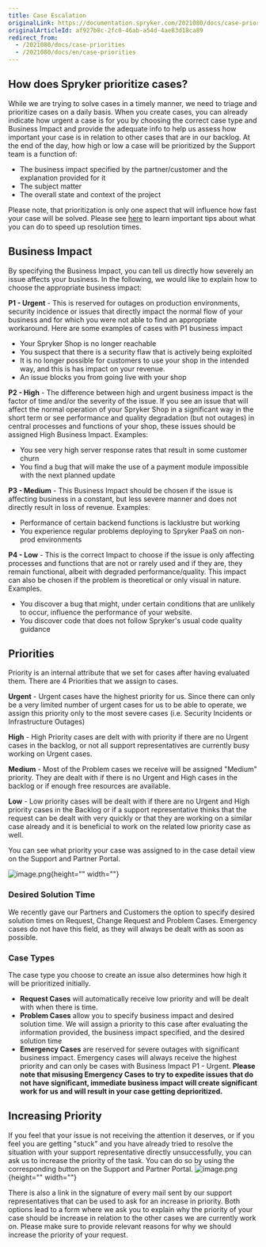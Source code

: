 ```yaml
---
title: Case Escalation
originalLink: https://documentation.spryker.com/2021080/docs/case-priorities
originalArticleId: af927b8c-2fc0-46ab-a54d-4ae83d18ca89
redirect_from:
  - /2021080/docs/case-priorities
  - /2021080/docs/en/case-priorities
---
```


## How does Spryker prioritize cases?
While we are trying to solve cases in a timely manner, we need to triage and prioritize cases on a daily basis. When you create cases, you can already indicate how urgent a case is for you by choosing the correct case type and Business Impact and provide the adequate info to help us assess how important your case is in relation to other cases that are in our backlog. At the end of the day, how high or low a case will be prioritized by the Support team is a function of:

* The business impact specified by the partner/customer and the explanation provided for it
* The subject matter
* The overall state and context of the project

Please note, that prioritization is only one aspect that will influence how fast your case will be solved. Please see [here](/2021080/docs/how-to-get-the-most-out-of-spryker-support) to learn important tips about what you can do to speed up resolution times.

## Business Impact
By specifying the Business Impact, you can tell us directly how severely an issue affects your business. In the following, we would like to explain how to choose the appropriate business impact:

**P1 - Urgent** - This is reserved for outages on production environments, security incidence or issues that directly impact the normal flow of your business and for which you were not able to find an appropriate workaround.
Here are some examples of cases with P1 business impact

* Your Spryker Shop is no longer reachable
* You suspect that there is a security flaw that is actively being exploited
* It is no longer possible for customers to use your shop in the intended way, and this is has impact on your revenue.
* An issue blocks you from going live with your shop

**P2 - High** - The difference between high and urgent business impact is the factor of time and/or the severity of the issue. If you see an issue that will affect the normal operation of your Spryker Shop in a significant way in the short term or see performance and quality degradation (but not outages) in central processes and functions of your shop, these issues should be assigned High Business Impact. Examples:

* You see very high server response rates that result in some customer churn
* You find a bug that will make the use of a payment module impossible with the next planned update

**P3 - Medium** - This Business Impact should be chosen if the issue is affecting business in a constant, but less severe manner and does not directly result in loss of revenue. Examples:
* Performance of certain backend functions is lacklustre but working
* You experience regular problems deploying to Spryker PaaS on non-prod environments

**P4 - Low** - This is the correct Impact to choose if the issue is only affecting processes and functions that are not or rarely used and if they are, they remain functional, albeit with degraded performance/quality. This impact can also be chosen if the problem is theoretical or only visual in nature. Examples.
* You discover a bug that might, under certain conditions that are unlikely to occur, influence the performance of your website.
* You discover code that does not follow Spryker's usual code quality guidance

## Priorities
Priority is an internal attribute that we set for cases after having evaluated them. There are 4 Priorities that we assign to cases.

**Urgent** - Urgent cases have the highest priority for us. Since there can only be a very limited number of urgent cases for us to be able to operate, we assign this priority only to the most severe cases (i.e. Security Incidents or Infrastructure Outages)

**High** - High Priority cases are delt with with priority if there are no Urgent cases in the backlog, or not all support representatives are currently busy working on Urgent cases.

**Medium** - Most of the Problem cases we receive will be assigned "Medium" priority. They are dealt with if there is no Urgent and High cases in the backlog or if enough free resources are available.

**Low** - Low priority cases will be dealt with if there are no Urgent and High priority cases in the Backlog or if a support representative thinks that the request can be dealt with very quickly or that they are working on a similar case already and it is beneficial to work on the related low priority case as well.

You can see what priority your case was assigned to in the case detail view on the Support and Partner Portal.

![image.png](https://cdn.document360.io/9fafa0d5-d76f-40c5-8b02-ab9515d3e879/Images/Documentation/image%28166%29.png){height="" width=""}

### Desired Solution Time
We recently gave our Partners and Customers the option to specify desired solution times on Request, Change Request and Problem Cases. Emergency cases do not have this field, as they will always be dealt with as soon as possible.

### Case Types
The case type you choose to create an issue also determines how high it will be prioritized initially.

* **Request Cases** will automatically receive low priority and will be dealt with when there is time.
* **Problem Cases** allow you to specify business impact and desired solution time. We will assign a priority to this case after evaluating the information provided, the business impact specified, and the desired solution time
* **Emergency Cases** are reserved for severe outages with significant business impact. Emergency cases will always receive the highest priority and can only be cases with Business Impact P1 - Urgent.
**Please note that misusing Emergency Cases to try to expedite issues that do not have significant, immediate business impact will create significant work for us and will result in your case getting deprioritized.**

## Increasing Priority
If you feel that your issue is not receiving the attention it deserves, or if you feel you are getting "stuck" and you have already tried to resolve the situation with your support representative directly unsuccessfully, you can ask us to increase the priority of the task. You can do so by using the corresponding button on the Support and Partner Portal.
![image.png](https://cdn.document360.io/9fafa0d5-d76f-40c5-8b02-ab9515d3e879/Images/Documentation/image%28165%29.png){height="" width=""}

There is also a link in the signature of every mail sent by our support representatives that can be used to ask for an increase in priority. 
Both options lead to a form where we ask you to explain why the priority of your case should be increase in relation to the other cases we are currently work on. Please make sure to provide relevant reasons for why we should increase the priority of your request.
